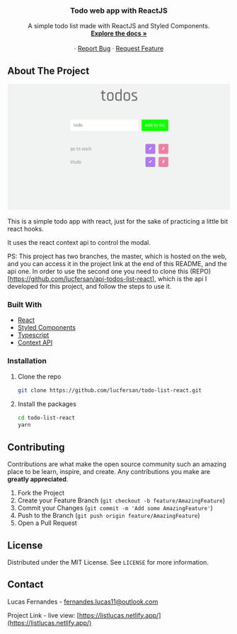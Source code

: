 <p align="center">
  <h3 align="center">Todo web app with ReactJS</h3>

  <p align="center">
    A simple todo list made with ReactJS and Styled Components.
    <br />
    <a href="https://github.com/lucfersan/todo-list-react"><strong>Explore the docs »</strong></a>
    <br />
    <br />
    ·
    <a href="https://github.com/lucfersan/todo-list-react/issues">Report Bug</a>
    ·
    <a href="https://github.com/lucfersan/todo-list-react/issues">Request Feature</a>
  </p>
</p>

## About The Project

![Login Pages React](.github/todos.gif)

This is a simple todo app with react, just for the sake of practicing a little bit react hooks.

It uses the react context api to control the modal.

PS: This project has two branches, the master, which is hosted on the web, and you can access it in the project link at the end of this README, and the api one. In order to use the second one you need to clone this (REPO)[https://github.com/lucfersan/api-todos-list-react], which is the api I developed for this project, and follow the steps to use it.

### Built With

- [React](https://reactjs.org/)
- [Styled Components](https://styled-components.com/)
- [Typescript](https://www.typescriptlang.org/)
- [Context API](https://reactjs.org/docs/context.html)

### Installation

1. Clone the repo
   ```sh
   git clone https://github.com/lucfersan/todo-list-react.git
   ```
2. Install the packages
   ```sh
   cd todo-list-react
   yarn
   ```

## Contributing

Contributions are what make the open source community such an amazing place to be learn, inspire, and create. Any contributions you make are **greatly appreciated**.

1. Fork the Project
2. Create your Feature Branch (`git checkout -b feature/AmazingFeature`)
3. Commit your Changes (`git commit -m 'Add some AmazingFeature'`)
4. Push to the Branch (`git push origin feature/AmazingFeature`)
5. Open a Pull Request

## License

Distributed under the MIT License. See `LICENSE` for more information.

## Contact

Lucas Fernandes - fernandes.lucas11@outlook.com

Project Link - live view: [https://listlucas.netlify.app/](https://listlucas.netlify.app/)
